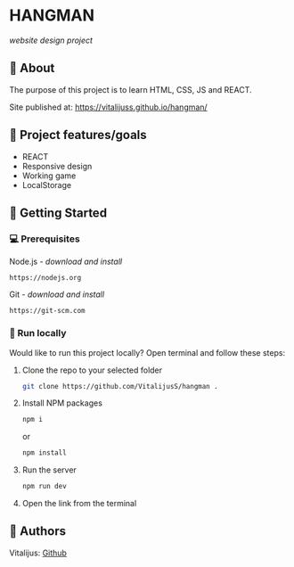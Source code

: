 # HANGMAN

_website design project_
<br>

## 🌟 About

The purpose of this project is to learn HTML, CSS, JS and REACT.

Site published at: https://vitalijuss.github.io/hangman/

## 🎯 Project features/goals

-   REACT
-   Responsive design
-   Working game
-   LocalStorage

## 🧰 Getting Started

### 💻 Prerequisites

Node.js - _download and install_

```
https://nodejs.org
```

Git - _download and install_

```
https://git-scm.com
```

### 🏃 Run locally

Would like to run this project locally? Open terminal and follow these steps:

1. Clone the repo to your selected folder
    ```sh
    git clone https://github.com/VitalijusS/hangman .
    ```
2. Install NPM packages
    ```sh
    npm i
    ```
    or
    ```sh
    npm install
    ```
3. Run the server
    ```sh
    npm run dev
    ```
4. Open the link from the terminal

## 🎅 Authors

Vitalijus: [Github](https://github.com/vitalijuss)
